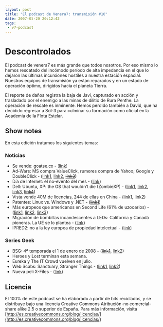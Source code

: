```yaml
---
layout: post
title: "El podcast de Venera7: transmisión #10"
date: 2007-05-20 20:12:42
tags:
 - v7-podcast
---
```


# Descontrolados
El podcast de venera7 es más grande que todos nosotros. Por eso mismo lo hemos rescatado del incómodo período de alta impedancia en el que lo dejaron las últimas incursiones hostiles a nuestra estación espacial. Nuestros equipos de transmisión ya están reparados y en un estado de operación óptimo, dirigidos hacia el planeta Tierra.

El reporte de daños registra la baja de Javi, capturado en acción y trasladado por el enemigo a las minas de dilitio de Rura Penthe. La operación de rescate es inminente. Hemos perdido también a David, que ha decidido regresar a Sol-3 para culminar su formación como oficial en la Academia de la Flota Estelar.

## Show notes

En esta edición tratamos los siguientes temas:

### Noticias

- Se vende: goatse.cx - ([link](https://news.slashdot.org/story/07/04/22/0134257/goatsecx-is-for-sale))
- Ad-Wars: MS compra ValueClick, rumores compra de Yahoo; Google y DoubleClick - ([link1](http://news.bbc.co.uk/2/hi/business/6670227.stm), [link2](http://web.archive.org/web/20070602112602/http://www.venera7.com/tecnologia/compra-google-doubleclick-consecuencias), ~~[link3](http://web.archive.org/web/20070625093247/http://www.venera7.com/software/microsoft-quiere-comprar-yahoo)~~)
- Día de Internet: el no-evento del mes - ([link](https://es.wikipedia.org/wiki/D%C3%ADa_de_Internet))
- Dell: Ubuntu, XP: the OS that wouldn’t die (ZombieXP) - ([link1](http://web.archive.org/web/20070702154939/http://apcmag.com/5835/vendors_in_no_rush_to_ditch_xp_for_vista), [link2](http://web.archive.org/web/20070625144708/http://direct2dell.com/one2one/archive/2007/05/01/13147.aspx), [link3](https://web-beta.archive.org/web/20070428164653/http://news.yahoo.com/s/nf/20070420/tc_nf/51655), ~~[link4](http://web.archive.org/web/20070625093247/http://news.yahoo.com/s/nf/20070507/bs_nf/52072)~~)
- Vista vende 40M de licencias, 244 de ellas en China - ([link1](http://web.archive.org/web/20070705185944/http://news.com.com/Gates+40+million+Vista+copies+sold/2100-1016_3-6183890.html?), [link2](https://tech.slashdot.org/story/07/04/18/1512216/only-244-genuine-windows-vistas-sold-in-china))
- Patentes: Linux vs. Windows y .NET - (~~[link1](http://web.archive.org/web/20070529114828/http://news.yahoo.com/s/infoworld/20070421/tc_infoworld/87908)~~)
- Más europeos que americanos en Second Life (61% de uzooarios) - ([link1](http://web.archive.org/web/20070509070545/http://news.yahoo.com/s/nm/20070504/tc_nm/secondlife_residents_dc), [link2](http://web.archive.org/web/20080603195627/http://abcnews.go.com/TheLaw/story?id=3159871), [link3](http://elpais.com/elpais/2007/05/13/actualidad/1179044223_850215.html))
- Migración de bombillas incandescentes a LEDs: California y Canadá pioneras. La UE se lo plantea - ([link](http://web.archive.org/web/20070513032209/http://news.yahoo.com/s/ap/20070510/ap_on_hi_te/led_lighting))
- IPRED2: no a la ley europea de propiedad intelectual - ([link](http://web.archive.org/web/20070629230620/http://www.copycrime.eu/))

### Series Geek

- BSG: 4ª temporada el 1 de enero de 2008 - (~~[link1](http://web.archive.org/web/20070625093247/http://www.venera7.com/entretenimiento/vuelve-battlestar-galactica)~~, [link2](http://web.archive.org/web/20070515033234/http://www.patriotresource.com/bg/insights/spoilers/season4.html))
- Heroes y Lost terminan esta semana.
- Eureka y The IT Crowd vuelven en julio.
- Web Scabs: Sanctuary, Stranger Things - ([link1](http://sanctuary.wikia.com/wiki/Webisode_Guide), [link2](http://strangerthings.tv/episodes))
- Nueva peli X-Files - ([link](http://www.sliceofscifi.com/2007/04/23/x-files-film-sequel-in-the-works/))

## Licencia
El 100% de este podcast se ha elaborado a partir de bits reciclados, y se distribuye bajo una licencia Creative Commons Atribución-no comercial-share alike 2.5 o superior de España. Para más información, visita [http://es.creativecommons.org/blog/licencias/](http://es.creativecommons.org/blog/licencias/)

